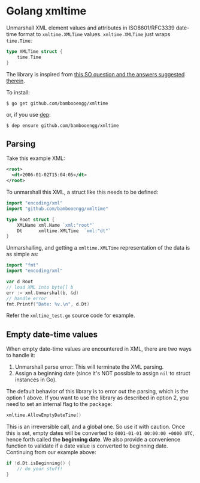 # Golang xmltime

Unmarshall XML element values and attributes in ISO8601/RFC3339 date-time format to `xmltime.XMLTime` values. `xmltime.XMLTime` just wraps `time.Time`:

```go
type XMLTime struct {
    time.Time
}
```

The library is inspired from [this SO question and the answers suggested therein](https://stackoverflow.com/questions/17301149/golang-xml-unmarshal-and-time-time-fields).

To install:

```
$ go get github.com/bambooengg/xmltime
```

or, if you use [dep](https://github.com/golang/dep):

```
$ dep ensure github.com/bambooengg/xmltime
```

## Parsing

Take this example XML:

```xml
<root>
  <dt>2006-01-02T15:04:05</dt>
</root>
```

To unmarshall this XML, a struct like this needs to be defined:

```go
import "encoding/xml"
import "github.com/bambooengg/xmltime"

type Root struct {
	XMLName xml.Name `xml:"root"`
	Dt      xmltime.XMLTime  `xml:"dt"`
}
```

Unmarshalling, and getting a `xmltime.XMLTime` representation of the data is as simple as:

```go
import "fmt"
import "encoding/xml"

var d Root
// load XML into byte[] b
err := xml.Unmarshal(b, &d)
// handle error
fmt.Printf("Date: %v.\n", d.Dt)
```

Refer the `xmltime_test.go` source code for example.

## Empty date-time values

When empty date-time values are encountered in XML, there are two ways to handle it:

1. Unmarshall parse error: This will terminate the XML parsing.
2. Assign a beginning date (since it's NOT possible to assign `nil` to struct instances in Go).

The default behavior of this library is to error out the parsing, which is the option 1 above. If you want to use the library as described in option 2, you need to set an internal flag to the package:

```go
xmltime.AllowEmptyDateTime()
```

This is an irreversible call, and a global one. So use it with caution. Once this is set, empty dates will be converted to `0001-01-01 00:00:00 +0000 UTC`, hence forth called the **beginning date**. We also provide a convenience function to validate if a date value is converted to beginning date. Continuing from our example above:

```go
if !d.Dt.isBeginning() {
    // do your stuff!
}
```
